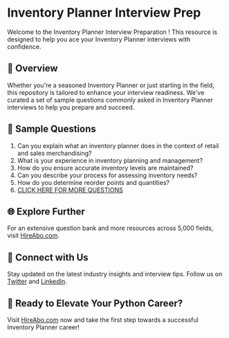 # Inventory Planner Interview Prep

Welcome to the Inventory Planner Interview Preparation ! This resource is designed to help you ace your Inventory Planner interviews with confidence.

## 🚀 Overview

Whether you're a seasoned Inventory Planner or just starting in the field, this repository is tailored to enhance your interview readiness. We've curated a set of sample questions commonly asked in Inventory Planner interviews to help you prepare and succeed.

## 📝 Sample Questions

1. Can you explain what an inventory planner does in the context of retail and sales merchandising?
2. What is your experience in inventory planning and management?
3. How do you ensure accurate inventory levels are maintained?
4. Can you describe your process for assessing inventory needs?
5. How do you determine reorder points and quantities?
6. [CLICK HERE FOR MORE QUESTIONS](https://hireabo.com/job/22_3_7/Inventory%20Planner)

## 🌐 Explore Further

For an extensive question bank and more resources across 5,000 fields, visit [HireAbo.com](https://www.hireabo.com).

## 📱 Connect with Us

Stay updated on the latest industry insights and interview tips. Follow us on [Twitter](https://twitter.com/hireabo) and [LinkedIn](https://www.linkedin.com/in/hire-abo-3609972a8/).

## 🚀 Ready to Elevate Your Python Career?

Visit [HireAbo.com](https://www.hireabo.com) now and take the first step towards a successful Inventory Planner career!